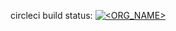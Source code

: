 circleci build status: [![<ORG_NAME>](https://circleci.com/gh/kohjunkiat/alpha-vantage.svg?style=svg)](https://app.circleci.com/pipelines/github/kohjunkiat/alpha-vantage)
